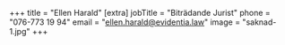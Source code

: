 +++
title = "Ellen Harald"
[extra]
jobTitle = "Biträdande Jurist"
phone = "076-773 19 94"
email = "ellen.harald@evidentia.law"
image = "saknad-1.jpg"
+++
